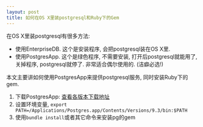 ```yaml
---
layout: post
title: 如何在OS X里装postgresql和Ruby下的Gem
---
```


在OS X里装postgresql有很多方法:

* 使用EnterpriseDB. 这个是安装程序, 会把postgresql装在OS X里.
* 使用PostgresApp. 这个是绿色程序, 不需要安装, 打开后postgresql就能用了, 关掉程序, postgresql就停了. 非常适合偶尔使用的. (洁癖必选!)

本文主要讲如何使用PostgresApp来提供postgresql服务, 同时安装Ruby下的gem.

1. 下载PostgresApp: [查看各版本下载地址](https://github.com/PostgresApp/PostgresApp/releases)
2. 设置环境变量, `export PATH=/Applications/Postgres.app/Contents/Versions/9.3/bin:$PATH`
3. 使用`bundle install`或者其它命令来安装pg的gem

